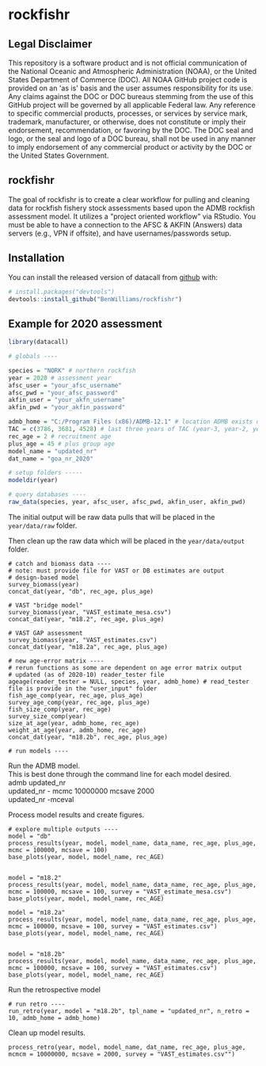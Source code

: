 # rockfishr

## Legal Disclaimer

This repository is a software product and is not official communication of the National Oceanic and Atmospheric Administration (NOAA), or the United States Department of Commerce (DOC). 
All NOAA GitHub project code is provided on an 'as is' basis and the user assumes responsibility for its use. Any claims against the DOC or DOC bureaus stemming from the use of this GitHub project will be governed by all applicable Federal law. 
Any reference to specific commercial products, processes, or services by service mark, trademark, manufacturer, or otherwise, does not constitute or imply their endorsement, recommendation, or favoring by the DOC. 
The DOC seal and logo, or the seal and logo of a DOC bureau, shall not be used in any manner to imply endorsement of any commercial product or activity by the DOC or the United States Government.

<!-- badges: start -->
<!-- badges: end -->

## rockfishr
The goal of rockfishr is to create a clear workflow for pulling and cleaning data for rockfish fishery stock assessments based upon the ADMB rockfish assessment model.
It utilizes a "project oriented workflow" via RStudio.
You must be able to have a connection to the AFSC & AKFIN (Answers) data servers (e.g., VPN if offsite), and have usernames/passwords setup.

## Installation

You can install the released version of datacall from [github](https://github.com/BenWilliams-NOAA/rockfishr) with:

``` r
# install.packages("devtools")
devtools::install_github("BenWilliams/rockfishr")
```

## Example for 2020 assessment


``` r
library(datacall)

# globals ----

species = "NORK" # northern rockfish
year = 2020 # assessment year
afsc_user = "your_afsc_username"
afsc_pwd = "your_afsc_password"
akfin_user = "your_akfn_username"
akfin_pwd = "your_akfin_password"

admb_home = "C:/Program Files (x86)/ADMB-12.1" # location ADMB exists on *my* computer
TAC = c(3786, 3681, 4528) # last three years of TAC (year-3, year-2, year-1)
rec_age = 2 # recruitment age
plus_age = 45 # plus group age
model_name = "updated_nr"
dat_name = "goa_nr_2020"

# setup folders -----
modeldir(year)

# query databases ----
raw_data(species, year, afsc_user, afsc_pwd, akfin_user, akfin_pwd)
```

The initial output will be raw data pulls that will be placed in the  `year/data/raw` folder.

Then clean up the raw data which will be placed in the `year/data/output` folder.


```{r}
# catch and biomass data ----
# note: must provide file for VAST or DB estimates are output
# design-based model
survey_biomass(year) 
concat_dat(year, "db", rec_age, plus_age)

# VAST "bridge model"
survey_biomass(year, "VAST_estimate_mesa.csv") 
concat_dat(year, "m18.2", rec_age, plus_age)

# VAST GAP assessment
survey_biomass(year, "VAST_estimates.csv") 
concat_dat(year, "m18.2a", rec_age, plus_age)

# new age-error matrix ----
# rerun functions as some are dependent on age error matrix output
# updated (as of 2020-10) reader_tester file
ageage(reader_tester = NULL, species, year, admb_home) # read_tester file is provide in the "user_input" folder
fish_age_comp(year, rec_age, plus_age)
survey_age_comp(year, rec_age, plus_age)
fish_size_comp(year, rec_age)
survey_size_comp(year)
size_at_age(year, admb_home, rec_age)
weight_at_age(year, admb_home, rec_age)
concat_dat(year, "m18.2b", rec_age, plus_age)

# run models ----
```

Run the ADMB model.  
This is best done through the command line for each model desired.  
admb updated_nr  
updated_nr - mcmc 10000000 mcsave 2000  
updated_nr -mceval


Process model results and create figures.
```{r}
# explore multiple outputs ----
model = "db"
process_results(year, model, model_name, data_name, rec_age, plus_age, mcmc = 100000, mcsave = 100)
base_plots(year, model, model_name, rec_AGE)


model = "m18.2"
process_results(year, model, model_name, data_name, rec_age, plus_age, mcmc = 100000, mcsave = 100, survey = "VAST_estimate_mesa.csv")
base_plots(year, model, model_name, rec_AGE)

model = "m18.2a"
process_results(year, model, model_name, data_name, rec_age, plus_age, mcmc = 100000, mcsave = 100, survey = "VAST_estimates.csv")
base_plots(year, model, model_name, rec_AGE)


model = "m18.2b"
process_results(year, model, model_name, data_name, rec_age, plus_age, mcmc = 100000, mcsave = 100, survey = "VAST_estimates.csv")
base_plots(year, model, model_name, rec_AGE)
```

Run the retrospective model

```{r}
# run retro ----
run_retro(year, model = "m18.2b", tpl_name = "updated_nr", n_retro = 10, admb_home = admb_home)
```

Clean up model results.

```{r}
process_retro(year, model, model_name, dat_name, rec_age, plus_age, mcmcm = 10000000, mcsave = 2000, survey = "VAST_estimates.csv"")
```
